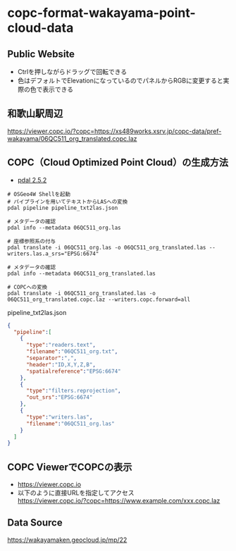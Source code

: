 # copc-format-wakayama-point-cloud-data

## Public Website
- Ctrlを押しながらドラッグで回転できる  
- 色はデフォルトでElevationになっているのでパネルからRGBに変更すると実際の色で表示できる
## 和歌山駅周辺 
https://viewer.copc.io/?copc=https://xs489works.xsrv.jp/copc-data/pref-wakayama/06QC511_org_translated.copc.laz

## COPC（Cloud Optimized Point Cloud）の生成方法
- [pdal 2.5.2](https://pdal.io/en/latest/)

```
# OSGeo4W Shellを起動
# パイプラインを用いてテキストからLASへの変換
pdal pipeline pipeline_txt2las.json

# メタデータの確認
pdal info --metadata 06QC511_org.las

# 座標参照系の付与
pdal translate -i 06QC511_org.las -o 06QC511_org_translated.las --writers.las.a_srs="EPSG:6674"

# メタデータの確認
pdal info --metadata 06QC511_org_translated.las

# COPCへの変換
pdal translate -i 06QC511_org_translated.las -o 06QC511_org_translated.copc.laz --writers.copc.forward=all
```
pipeline_txt2las.json
```json
{
  "pipeline":[
    {
      "type":"readers.text",
      "filename":"06QC511_org.txt",
      "separator":",",
      "header":"ID,X,Y,Z,B",
      "spatialreference":"EPSG:6674"
    },
    {
      "type":"filters.reprojection",
      "out_srs":"EPSG:6674"
    },
    {
      "type":"writers.las",
      "filename":"06QC511_org.las"
    }
  ]
}

```
## COPC ViewerでCOPCの表示
- https://viewer.copc.io
- 以下のように直接URLを指定してアクセス  
https://viewer.copc.io/?copc=https://www.example.com/xxx.copc.laz

## Data Source
https://wakayamaken.geocloud.jp/mp/22
